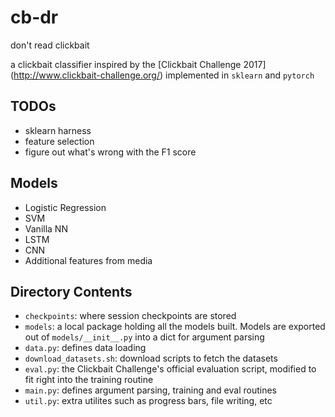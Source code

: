 # cb-dr
don't read clickbait

a clickbait classifier inspired by the [Clickbait Challenge 2017] (http://www.clickbait-challenge.org/)
implemented in `sklearn` and `pytorch`

## TODOs
-   sklearn harness
-   feature selection
-   figure out what's wrong with the F1 score

## Models
-   Logistic Regression
-   SVM
-   Vanilla NN
-   LSTM
-   CNN
-   Additional features from media

## Directory Contents
-   `checkpoints`: where session checkpoints are stored
-   `models`: a local package holding all the models built.  Models are exported out of `models/__init__.py` into a dict for argument parsing
-   `data.py`: defines data loading
-   `download_datasets.sh`: download scripts to fetch the datasets
-   `eval.py`: the Clickbait Challenge's official evaluation script, modified to fit right into the training routine
-   `main.py`: defines argument parsing, training and eval routines
-   `util.py`: extra utilites such as progress bars, file writing, etc
